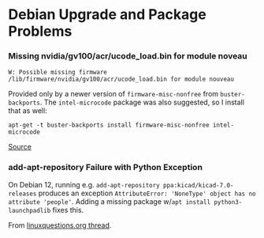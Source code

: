 Debian Upgrade and Package Problems
===================================


### Missing nvidia/gv100/acr/ucode_load.bin for module noveau

    W: Possible missing firmware /lib/firmware/nvidia/gv100/acr/ucode_load.bin for module nouveau

Provided only by a newer version of `firmware-misc-nonfree` from
`buster-backports`. The `intel-microcode` package was also suggested, so I
install that as well:

    apt-get -t buster-backports install firmware-misc-nonfree intel-microcode

[Source](https://comeandtechit.wordpress.com/2019/12/09/possible-missing-firmware-lib-firmware-nvidia-gv100-acr-ucode_load-bin-for-module-nouveau/)

### add-apt-repository Failure with Python Exception

On Debian 12, running e.g. `add-apt-repository ppa:kicad/kicad-7.0-releases`
produces an exception `AttributeError: 'NoneType' object has no attribute
'people'`. Adding a missing package w/`apt install python3-launchpadlib`
fixes this.

From [linuxquestions.org thread][aar].

[aar]: https://www.linuxquestions.org/questions/debian-26/debian-bullseye-sid-add-apt-repository-not-working-python-problem-4175720821/
